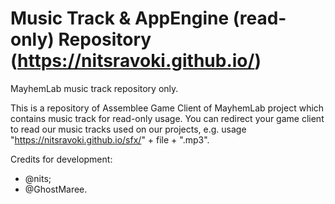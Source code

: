 # Music Track & AppEngine (read-only) Repository (https://nitsravoki.github.io/)

MayhemLab music track repository only.

This is a repository of Assemblee Game Client of MayhemLab project which contains music track for read-only usage. You can redirect your game client to read our music tracks used on our projects, e.g. usage "https://nitsravoki.github.io/sfx/" + file + ".mp3".

Credits for development:

- @nits;
- @GhostMaree.
